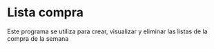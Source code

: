 # Lista compra

Este programa se utiliza para crear, visualizar y eliminar las listas de la compra de la semana

<img hrf="Captura.png">

